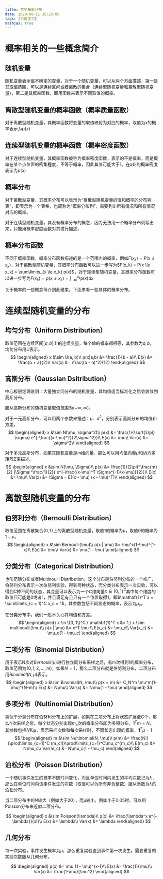 ```yaml
---
title: 常见概率分布
date: 2020-08-11 10:28:09
tags: [机器学习]
mathjax: true
---
```


# 概率相关的一些概念简介
## 随机变量
随机变量表示值不确定的变量，对于一个随机变量，可以从两个方面描述，第一是其取值范围，可以是连续区间或者离散的集合（连续型随机变量和离散型随机变量），第二是其概率函数，即用函数来表示不同取值的概率。

## 离散型随机变量的概率函数（概率质量函数）
对于离散型随机变量，其概率函数将变量的取值映射为对应的概率，取值为$x$的概率表示为$p(x)$

## 连续型随机变量的概率函数（概率密度函数）
对于连续型随机变量，其概率函数被称为概率密度函数，表示的不是概率，而是概率在某个点位置的密集程度，不等于概率，因此其值可能大于1。在$x$处的概率密度表示为$p(x)$

## 概率分布
对于离散型变量，其概率分布可以表示为“离散型随机变量的值和概率的分布列表”，即表示为一个表格，也简称为“概率分布列”，需要列出所有情况和所有情况对应的概率。

对于连续型随机变量，其没有概率分布的概念，因为无法用一个概率分布列写出来，只能用概率密度函数对其进行描述。

## 概率分布函数
不同于概率函数，概率分布函数描述的是一个范围内的概率，例如$F(x_k) = P(x \le x_k)$，对于离散型随机变量，其概率分布函数可以进一步写为$F(x_k) = P(x \le x_k) = \sum\limits_{x \le x_k} p(x)$，对于连续型随机变量，其概率分布函数可以进一步写为$F(x_k) = p(x \le x_k) = \int_{-\infty}^{x_k} p(x)dx$

关于概率的一些概念简介到此结束，下面来看一些具体的概率分布。

# 连续型随机变量的分布
## 均匀分布（Uniform Distribution）
取值范围在连续区间$[a, b]$上的连续变量，每个值的概率都相等，其参数为$a, b$，均匀分布用$U$表示。
$$
\begin{aligned}
    x &\sim U(a, b)\\
    p(x|a,b) &= \frac{1}{b - a}\\
    E(x) &= \frac{b + a}{2}\\
    Var(x) &= \frac{(b - a)^2}{12}
\end{aligned}
$$

## 高斯分布（Gaussian Dsitribution）

中心极限定理说明：大量独立同分布的随机变量，其均值适当标准化之后会收敛到高斯分布。

服从高斯分布的随机变量取值范围为$(-\infty, \infty)$。

对于一元高斯分布，可以用两个参数来描述：$\mu$、$\sigma^2$，分别表示高斯分布的均值和方差。
$$
\begin{aligned}
    x &\sim N(\mu, \sigma^2)\\
    p(x) &= \frac{1}{\sqrt{2\pi} \sigma} e^{-\frac{(x-\mu)^2}{2\sigma^2}}\\
    E(x) &= \mu\\
    Var(x) &= \sigma^2\\
\end{aligned}
$$

对于多元高斯分布，如果其随机变量是$m$维向量，那么可以用均值向量$\mu$和协方差矩阵$\Sigma$来描述。
$$
\begin{aligned}
    x &\sim N(\mu, \Sigma)\\
    p(x) &= \frac{1}{(2\pi)^\frac{m}{2} |\Sigma|^\frac{1}{2}} e^{-\frac{(x-\mu)^T \Sigma^{-1}(x-\mu)}{2}}\\
    E(x) &= \mu\\
    Var(x) &= \Sigma = E((x - \mu) (x - \mu)^T)\\
\end{aligned}
$$

# 离散型随机变量的分布
## 伯努利分布（Bernoulli Distribution）
取值范围在离散集合$\{0, 1\}$上的离散型随机变量，取值1的概率为$\mu$，取值0的概率为$1 - \mu$。
$$
\begin{aligned}
    x &\sim Bernoulli(\mu)\\
    p(x | \mu) &= \mu^x(1-\mu)^{1-x}\\
    E(x) &= \mu\\
    Var(x) &= \mu(1 - \mu)
\end{aligned}
$$

## 分类分布（Categorical Distribution）
也叫范畴分布或者Multinoulli Distribution，这个分布是伯努利分布的一个推广，伯努利分布表示一次伯努利实验，得到两种状态，而分类分布表示一次实验，可以得到$C$种不同的状态，其变量可以表示为一个$C$维向量$x \in \{0, 1\}^C$其中每个维度的取值只可能是0或者1，并且满足有且只有一个位置取得1，即$\mathbf{1}^T x = \sum\limits_{c = 1}^C x_c = 1$，其参数包括不同状态的概率，表示为$\mu_c$。

在分类分布中，我们一般不关心其均值和方差。
$$
\begin{aligned}
    x \in \{0, 1\}^C,\ \mathbf{1}^T x &= 1,\ x \sim multinoulli(\mu)\\
    p(x | \mu) &= x^T \mu \\
    E(x_c) &= \mu_c\\
    Var(x_c) &= \mu_c(1 - \mu_c)
\end{aligned}
$$

## 二项分布（Binomial Distribution）
用于表示N次对$Bernoulli(\mu)$进行独立同分布采样之后，有m次得到1的概率分布，取值范围为$\{0, 1, 2, ... , m\}$，如果$N = 1$，那么二项分布就是伯努利分布，二项分布用$Binomial(N, \mu)$表示。
$$
\begin{aligned}
    x &\sim Binomial(N, \mu)\\
    p(x = m) &= C_N^m \mu^m(1-\mu)^{N-m}\\
    E(x) &= N\mu\\
    Var(x) &= N\mu(1 - \mu)
\end{aligned}
$$

## 多项分布（Nultinomial Distribution）
类似于分类分布在伯努利分布上的扩展，如果在二项分布上将状态扩展至C个，那么N次采样之后，每个状态分别出现$m_c$次的概率分布即为多项分布，$\mathbf{1}^T m = N$，其参数包括$N$和$\mu$，表示采样次数和每次采样时，不同状态出现的概率，$\mathbf{1}^T \mu = 1$
$$
\begin{aligned}
    m &\sim Nultinomial(N, \mu)\\
    p(m) &= \frac{N!}{\prod\limits_{c=1}^C (m_c!)}\prod\limits_{c=1}^C\mu_c^{m_c}\\
    E(m_c) &= N\mu_c\\
    Var(m_c) &= N\mu_c(1 - \mu_c)
\end{aligned}
$$

## 泊松分布（Poisson Distribution）
一个随机事件发生的概率不随时间变化，而且单位时间内发生的平均次数记为$\lambda$，那么在单位时间内该事件发生的次数（取值可以为所有非负整数）服从参数为$\lambda$的泊松分布。

当二项分布中的$N$较大（例如大于20），而$\mu$较小，例如小于0.05时，可以用Poisson分布来近似二项分布。

$$
\begin{aligned}
    x &\sim Poisson(\lambda)\\
    p(x) &= \frac{\lambda^x e^{-\lambda}}{x!}\\
    E(x) &= \lambda\\
    Var(x) &= \lambda
\end{aligned}
$$

## 几何分布
每一次实验，事件发生概率为$\mu$，那么重复实验直到事件第一次发生，需要重复的实验次数服从几何分布。

$$
\begin{aligned}
    p(x) &= \mu (1 - \mu)^{x-1}\\
    E(x) &= \frac{1}{\mu}\\
    Var(x) &= \frac{1-\mu}{\mu^2}
\end{aligned}
$$